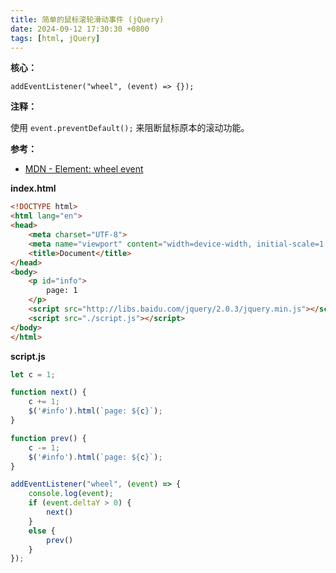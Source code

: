 ```yaml
---
title: 简单的鼠标滚轮滑动事件 (jQuery)
date: 2024-09-12 17:30:30 +0800
tags: [html, jQuery]
---
```


**核心：**

`addEventListener("wheel", (event) => {});`

**注释：**

使用 `event.preventDefault();` 来阻断鼠标原本的滚动功能。

**参考：**

* [MDN - Element: wheel event](https://developer.mozilla.org/en-US/docs/Web/API/Element/wheel_event)

**index.html**

```html
<!DOCTYPE html>
<html lang="en">
<head>
    <meta charset="UTF-8">
    <meta name="viewport" content="width=device-width, initial-scale=1.0">
    <title>Document</title>
</head>
<body>
    <p id="info">
        page: 1
    </p>
    <script src="http://libs.baidu.com/jquery/2.0.3/jquery.min.js"></script>
    <script src="./script.js"></script>
</body>
</html>
```

**script.js**

```js
let c = 1;

function next() {
    c += 1;
    $('#info').html(`page: ${c}`);
}

function prev() {
    c -= 1;
    $('#info').html(`page: ${c}`);
}

addEventListener("wheel", (event) => {
    console.log(event);
    if (event.deltaY > 0) {
        next()
    }
    else {
        prev()
    }
});
```